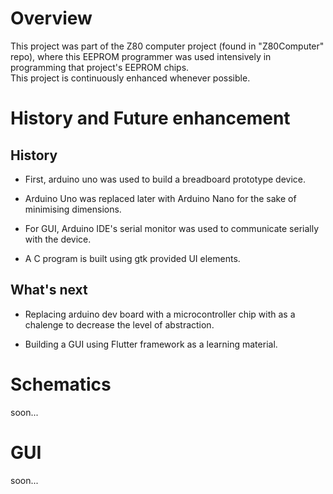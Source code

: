 # Overview   
  
  This project was part of the Z80 computer project (found in "Z80Computer" repo), where this EEPROM programmer was used intensively in programming that project's EEPROM chips.   
  This project is continuously enhanced whenever possible. 
# History and Future enhancement
  ## History
  * First, arduino uno was used to build a breadboard prototype device.  
  * Arduino Uno was replaced later with Arduino Nano for the sake of minimising dimensions.  
 
 
  * For GUI, Arduino IDE's serial monitor was used to communicate serially with the device.
  * A C program is built using gtk provided UI elements.


  ## What's next
  * Replacing arduino dev board with a microcontroller chip with as a chalenge to decrease the level of abstraction.  


  * Building a GUI using Flutter framework as a learning material.
  
# Schematics
soon...
# GUI
soon...

